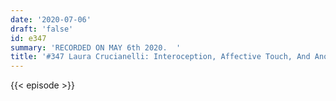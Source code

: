 ```yaml
---
date: '2020-07-06'
draft: 'false'
id: e347
summary: 'RECORDED ON MAY 6th 2020.  '
title: '#347 Laura Crucianelli: Interoception, Affective Touch, And Anorexia Nervosa'
---
```

{{< episode >}}
